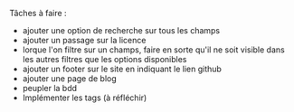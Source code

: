 Tâches à faire :
- ajouter une option de recherche sur tous les champs
- ajouter un passage sur la licence
- lorque l'on filtre sur un champs, faire en sorte qu'il ne soit visible dans les autres filtres que les options disponibles
- ajouter un footer sur le site en indiquant le lien github
- ajouter une page de blog
- peupler la bdd
- Implémenter les tags (à réfléchir)
